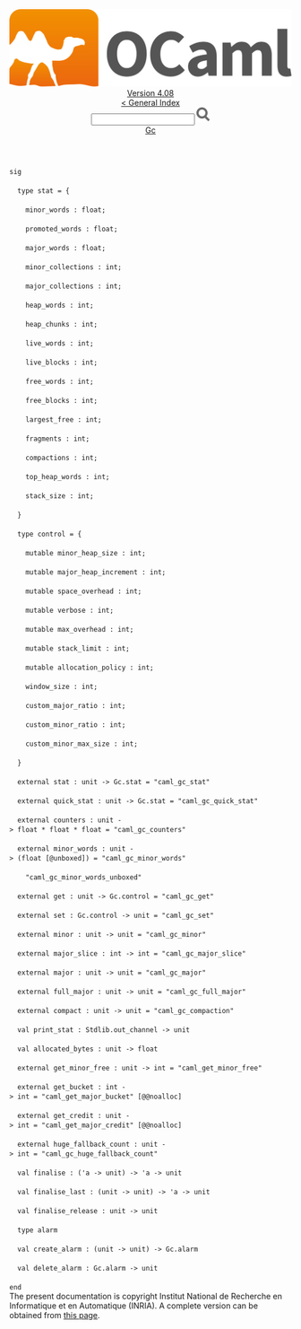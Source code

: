 <!-- ((! set title API !)) ((! set documentation !)) ((! set api !)) ((! set nobreadcrumb !)) -->
<div class="api"><header><nav class="toc brand"><a class="brand" href="https://ocaml.org/"><img src="colour-logo-gray.svg" class="svg" alt="OCaml"></a></nav><nav class="toc"><div class="toc_version"><a href="/docs" id="version-select">Version 4.08</a></div><a href="index.html">&lt; General Index</a><div class="api_search"><input type="text" name="apisearch" id="api_search" oninput="mySearch(false);" onkeypress="this.oninput();" onclick="this.oninput();" onpaste="this.oninput();">
<img src="search_icon.svg" alt="Search" class="svg" onclick="mySearch(false)"></div>
<div id="search_results"></div><div class="toc_title"><a href="Gc.html">Gc</a></div><ul></ul></nav></header>
<code class="code"><span class="keyword">sig</span><br>
&nbsp;&nbsp;<span class="keyword">type</span>&nbsp;stat&nbsp;=&nbsp;{<br>
&nbsp;&nbsp;&nbsp;&nbsp;minor_words&nbsp;:&nbsp;float;<br>
&nbsp;&nbsp;&nbsp;&nbsp;promoted_words&nbsp;:&nbsp;float;<br>
&nbsp;&nbsp;&nbsp;&nbsp;major_words&nbsp;:&nbsp;float;<br>
&nbsp;&nbsp;&nbsp;&nbsp;minor_collections&nbsp;:&nbsp;int;<br>
&nbsp;&nbsp;&nbsp;&nbsp;major_collections&nbsp;:&nbsp;int;<br>
&nbsp;&nbsp;&nbsp;&nbsp;heap_words&nbsp;:&nbsp;int;<br>
&nbsp;&nbsp;&nbsp;&nbsp;heap_chunks&nbsp;:&nbsp;int;<br>
&nbsp;&nbsp;&nbsp;&nbsp;live_words&nbsp;:&nbsp;int;<br>
&nbsp;&nbsp;&nbsp;&nbsp;live_blocks&nbsp;:&nbsp;int;<br>
&nbsp;&nbsp;&nbsp;&nbsp;free_words&nbsp;:&nbsp;int;<br>
&nbsp;&nbsp;&nbsp;&nbsp;free_blocks&nbsp;:&nbsp;int;<br>
&nbsp;&nbsp;&nbsp;&nbsp;largest_free&nbsp;:&nbsp;int;<br>
&nbsp;&nbsp;&nbsp;&nbsp;fragments&nbsp;:&nbsp;int;<br>
&nbsp;&nbsp;&nbsp;&nbsp;compactions&nbsp;:&nbsp;int;<br>
&nbsp;&nbsp;&nbsp;&nbsp;top_heap_words&nbsp;:&nbsp;int;<br>
&nbsp;&nbsp;&nbsp;&nbsp;stack_size&nbsp;:&nbsp;int;<br>
&nbsp;&nbsp;}<br>
&nbsp;&nbsp;<span class="keyword">type</span>&nbsp;control&nbsp;=&nbsp;{<br>
&nbsp;&nbsp;&nbsp;&nbsp;<span class="keyword">mutable</span>&nbsp;minor_heap_size&nbsp;:&nbsp;int;<br>
&nbsp;&nbsp;&nbsp;&nbsp;<span class="keyword">mutable</span>&nbsp;major_heap_increment&nbsp;:&nbsp;int;<br>
&nbsp;&nbsp;&nbsp;&nbsp;<span class="keyword">mutable</span>&nbsp;space_overhead&nbsp;:&nbsp;int;<br>
&nbsp;&nbsp;&nbsp;&nbsp;<span class="keyword">mutable</span>&nbsp;verbose&nbsp;:&nbsp;int;<br>
&nbsp;&nbsp;&nbsp;&nbsp;<span class="keyword">mutable</span>&nbsp;max_overhead&nbsp;:&nbsp;int;<br>
&nbsp;&nbsp;&nbsp;&nbsp;<span class="keyword">mutable</span>&nbsp;stack_limit&nbsp;:&nbsp;int;<br>
&nbsp;&nbsp;&nbsp;&nbsp;<span class="keyword">mutable</span>&nbsp;allocation_policy&nbsp;:&nbsp;int;<br>
&nbsp;&nbsp;&nbsp;&nbsp;window_size&nbsp;:&nbsp;int;<br>
&nbsp;&nbsp;&nbsp;&nbsp;custom_major_ratio&nbsp;:&nbsp;int;<br>
&nbsp;&nbsp;&nbsp;&nbsp;custom_minor_ratio&nbsp;:&nbsp;int;<br>
&nbsp;&nbsp;&nbsp;&nbsp;custom_minor_max_size&nbsp;:&nbsp;int;<br>
&nbsp;&nbsp;}<br>
&nbsp;&nbsp;<span class="keyword">external</span>&nbsp;stat&nbsp;:&nbsp;unit&nbsp;<span class="keywordsign">-&gt;</span>&nbsp;<span class="constructor">Gc</span>.stat&nbsp;=&nbsp;<span class="string">"caml_gc_stat"</span><br>
&nbsp;&nbsp;<span class="keyword">external</span>&nbsp;quick_stat&nbsp;:&nbsp;unit&nbsp;<span class="keywordsign">-&gt;</span>&nbsp;<span class="constructor">Gc</span>.stat&nbsp;=&nbsp;<span class="string">"caml_gc_quick_stat"</span><br>
&nbsp;&nbsp;<span class="keyword">external</span>&nbsp;counters&nbsp;:&nbsp;unit&nbsp;<span class="keywordsign">-&gt;</span>&nbsp;float&nbsp;*&nbsp;float&nbsp;*&nbsp;float&nbsp;=&nbsp;<span class="string">"caml_gc_counters"</span><br>
&nbsp;&nbsp;<span class="keyword">external</span>&nbsp;minor_words&nbsp;:&nbsp;unit&nbsp;<span class="keywordsign">-&gt;</span>&nbsp;(float&nbsp;[@unboxed])&nbsp;=&nbsp;<span class="string">"caml_gc_minor_words"</span><br>
&nbsp;&nbsp;&nbsp;&nbsp;<span class="string">"caml_gc_minor_words_unboxed"</span><br>
&nbsp;&nbsp;<span class="keyword">external</span>&nbsp;get&nbsp;:&nbsp;unit&nbsp;<span class="keywordsign">-&gt;</span>&nbsp;<span class="constructor">Gc</span>.control&nbsp;=&nbsp;<span class="string">"caml_gc_get"</span><br>
&nbsp;&nbsp;<span class="keyword">external</span>&nbsp;set&nbsp;:&nbsp;<span class="constructor">Gc</span>.control&nbsp;<span class="keywordsign">-&gt;</span>&nbsp;unit&nbsp;=&nbsp;<span class="string">"caml_gc_set"</span><br>
&nbsp;&nbsp;<span class="keyword">external</span>&nbsp;minor&nbsp;:&nbsp;unit&nbsp;<span class="keywordsign">-&gt;</span>&nbsp;unit&nbsp;=&nbsp;<span class="string">"caml_gc_minor"</span><br>
&nbsp;&nbsp;<span class="keyword">external</span>&nbsp;major_slice&nbsp;:&nbsp;int&nbsp;<span class="keywordsign">-&gt;</span>&nbsp;int&nbsp;=&nbsp;<span class="string">"caml_gc_major_slice"</span><br>
&nbsp;&nbsp;<span class="keyword">external</span>&nbsp;major&nbsp;:&nbsp;unit&nbsp;<span class="keywordsign">-&gt;</span>&nbsp;unit&nbsp;=&nbsp;<span class="string">"caml_gc_major"</span><br>
&nbsp;&nbsp;<span class="keyword">external</span>&nbsp;full_major&nbsp;:&nbsp;unit&nbsp;<span class="keywordsign">-&gt;</span>&nbsp;unit&nbsp;=&nbsp;<span class="string">"caml_gc_full_major"</span><br>
&nbsp;&nbsp;<span class="keyword">external</span>&nbsp;compact&nbsp;:&nbsp;unit&nbsp;<span class="keywordsign">-&gt;</span>&nbsp;unit&nbsp;=&nbsp;<span class="string">"caml_gc_compaction"</span><br>
&nbsp;&nbsp;<span class="keyword">val</span>&nbsp;print_stat&nbsp;:&nbsp;<span class="constructor">Stdlib</span>.out_channel&nbsp;<span class="keywordsign">-&gt;</span>&nbsp;unit<br>
&nbsp;&nbsp;<span class="keyword">val</span>&nbsp;allocated_bytes&nbsp;:&nbsp;unit&nbsp;<span class="keywordsign">-&gt;</span>&nbsp;float<br>
&nbsp;&nbsp;<span class="keyword">external</span>&nbsp;get_minor_free&nbsp;:&nbsp;unit&nbsp;<span class="keywordsign">-&gt;</span>&nbsp;int&nbsp;=&nbsp;<span class="string">"caml_get_minor_free"</span><br>
&nbsp;&nbsp;<span class="keyword">external</span>&nbsp;get_bucket&nbsp;:&nbsp;int&nbsp;<span class="keywordsign">-&gt;</span>&nbsp;int&nbsp;=&nbsp;<span class="string">"caml_get_major_bucket"</span>&nbsp;[@@noalloc]<br>
&nbsp;&nbsp;<span class="keyword">external</span>&nbsp;get_credit&nbsp;:&nbsp;unit&nbsp;<span class="keywordsign">-&gt;</span>&nbsp;int&nbsp;=&nbsp;<span class="string">"caml_get_major_credit"</span>&nbsp;[@@noalloc]<br>
&nbsp;&nbsp;<span class="keyword">external</span>&nbsp;huge_fallback_count&nbsp;:&nbsp;unit&nbsp;<span class="keywordsign">-&gt;</span>&nbsp;int&nbsp;=&nbsp;<span class="string">"caml_gc_huge_fallback_count"</span><br>
&nbsp;&nbsp;<span class="keyword">val</span>&nbsp;finalise&nbsp;:&nbsp;(<span class="keywordsign">'</span>a&nbsp;<span class="keywordsign">-&gt;</span>&nbsp;unit)&nbsp;<span class="keywordsign">-&gt;</span>&nbsp;<span class="keywordsign">'</span>a&nbsp;<span class="keywordsign">-&gt;</span>&nbsp;unit<br>
&nbsp;&nbsp;<span class="keyword">val</span>&nbsp;finalise_last&nbsp;:&nbsp;(unit&nbsp;<span class="keywordsign">-&gt;</span>&nbsp;unit)&nbsp;<span class="keywordsign">-&gt;</span>&nbsp;<span class="keywordsign">'</span>a&nbsp;<span class="keywordsign">-&gt;</span>&nbsp;unit<br>
&nbsp;&nbsp;<span class="keyword">val</span>&nbsp;finalise_release&nbsp;:&nbsp;unit&nbsp;<span class="keywordsign">-&gt;</span>&nbsp;unit<br>
&nbsp;&nbsp;<span class="keyword">type</span>&nbsp;alarm<br>
&nbsp;&nbsp;<span class="keyword">val</span>&nbsp;create_alarm&nbsp;:&nbsp;(unit&nbsp;<span class="keywordsign">-&gt;</span>&nbsp;unit)&nbsp;<span class="keywordsign">-&gt;</span>&nbsp;<span class="constructor">Gc</span>.alarm<br>
&nbsp;&nbsp;<span class="keyword">val</span>&nbsp;delete_alarm&nbsp;:&nbsp;<span class="constructor">Gc</span>.alarm&nbsp;<span class="keywordsign">-&gt;</span>&nbsp;unit<br>
<span class="keyword">end</span></code>
<div class="copyright">The present documentation is copyright Institut National de Recherche en Informatique et en Automatique (INRIA). A complete version can be obtained from <a href="http://caml.inria.fr/pub/docs/manual-ocaml/">this page</a>.</div></div>